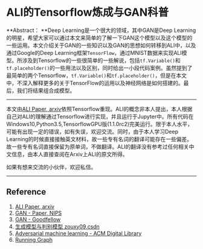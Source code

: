 # ALI的Tensorflow炼成与GAN科普

**Abstract： **Deep Learning是一个很大的领域，其中GAN是Deep Learning的明星，希望大家可以通过本文来简单的了解一下GAN这个模型以及这个模型的一些运用。本文介绍关于GAN的一些知识以及GAN的思想如何转移到ALI中，以及通过Google的Deep Learning框架`TensorFlow`，通过MNIST数据来实现ALI模型。所涉及到Tensorflow的一些很简单的一些解说，包括`tf.Variable()`和`tf.placeholder()`的一些用法以及区别，同时给出一小段代码案例。虽然提到了最简单的两个Tensorflow，`tf.Variable()`和`tf.placeholder()`，但是在本文中，不深入解释更多的关于TensorFlow的运用以及神经网络是如何搭建的。最后，我们将结果组合成模型。

-----------------

本文由[ALI Paper, arxiv](https://arxiv.org/abs/1606.00704)依照Tensorflow重现。ALI的概念非本人提出，本人根据自己对ALI的理解通过Tensorflow进行实现，并且运行于Jupyter中。所有代码在Windows10,Python3.5,TensorflowGPU版(1.1.0rc2)完美运行。限于本人水平，可能有出现一定的错误，如有失误，欢迎交流。同时，由于本人学习Deep Learning的时候直接接触英文材料，故一些专有名词的翻译可能存在一些偏差。故一些专有名词直接保留为原单词，不做翻译。ALI的翻译没有参考过任何相关中文信息，由本人直接查阅在Arxiv上ALI的原文所得。

如果有想来交流的小伙伴，欢迎私信。

-----------------
## Reference

1. [ALI Paper, arxiv](https://arxiv.org/abs/1606.00704)
2. [GAN - Paper, NIPS](http://papers.nips.cc/paper/5423-generative-adversarial-nets.pdf)
3. [GAN - Goodfellow](https://github.com/goodfeli/adversarial)
4. [生成模型与判别模型 zouxy09,csdn](http://blog.csdn.net/zouxy09/article/details/8195017)
5. [Adversarial machine learning - ACM Digital Library](https://dl.acm.org/citation.cfm?id=2046692)
6. [Running Graph](https://www.tensorflow.org/api_guides/python/client)
